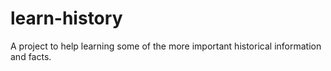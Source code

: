 # learn-history
A project to help learning some of the more important historical information and facts.
